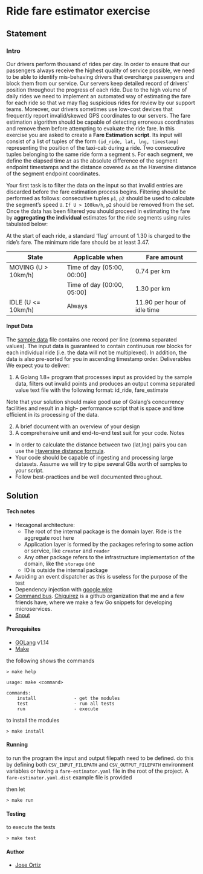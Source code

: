 # Ride fare estimator exercise

## Statement
### Intro

Our drivers perform thousand of rides per day. In order to ensure that our passengers always receive the
highest quality of service possible, we need to be able to identify mis-behaving drivers that overcharge
passengers and block them from our service.
Our servers keep detailed record of drivers' position throughout the progress of each ride. Due to the high
volume of daily rides we need to implement an automated way of estimating the fare for each ride so that
we may flag suspicious rides for review by our support teams.
Moreover, our drivers sometimes use low-cost devices that frequently report invalid/skewed GPS
coordinates to our servers. The fare estimation algorithm should be capable of detecting erroneous
coordinates and remove them before attempting to evaluate the ride fare.
In this exercise you are asked to create a **Fare Estimation script**. Its input will consist of a list of tuples of
the form `(id_ride, lat, lng, timestamp)` representing the position of the taxi-cab during a ride.
Two consecutive tuples belonging to the same ride form a segment `S`. For each segment, we define the
elapsed time `Δt` as the absolute difference of the segment endpoint timestamps and the distance covered
`Δs` as the Haversine distance of the segment endpoint coordinates.

Your first task is to filter the data on the input so that invalid entries are discarded before the fare
estimation process begins. Filtering should be performed as follows: consecutive tuples `p1`, `p2` should be
used to calculate the segment’s speed `U`. `If U > 100km/h`, `p2` should be removed from the set.
Once the data has been filtered you should proceed in estimating the fare by **aggregating the individual**
estimates for the ride segments using rules tabulated below:

At the start of each ride, a standard ‘flag’ amount of 1.30 is charged to the ride’s fare. The minimum ride
fare should be at least 3.47.

| State | Applicable when | Fare amount |
|-------|-----------------|-------------|
| MOVING (U > 10km/h) | Time of day (05:00, 00:00] | 0.74 per km |
|                     | Time of day (00:00, 05:00] | 1.30 per km |
| IDLE (U <= 10km/h)  | Always | 11.90 per hour of idle time |


#### Input Data

The [sample data](https://raw.githubusercontent.com/hosseio/ride-fare-estimator-exercise/master/paths.csv) file contains one record per line (comma separated values). The input data is guaranteed
to contain continuous row blocks for each individual ride (i.e. the data will not be multiplexed). In addition,
the data is also pre-sorted for you in ascending timestamp order.
Deliverables
We expect you to deliver:
1. A Golang 1.8+ program that processes input as provided by the sample data, filters out invalid points
and produces an output comma separated value text file with the following format:
id_ride, fare_estimate

Note that your solution should make good use of Golang’s concurrency facilities and result in a high-
performance script that is space and time efficient in its processing of the data.

2. A brief document with an overview of your design
3. A comprehensive unit and end-to-end test suit for your code.
Notes
* In order to calculate the distance between two (lat,lng) pairs you can use the [Haversine distance
formula](https://en.wikipedia.org/wiki/Haversine_formula).
* Your code should be capable of ingesting and processing large datasets. Assume we will try to pipe
several GBs worth of samples to your script.
* Follow best-practices and be well documented throughout.

## Solution
#### Tech notes
* Hexagonal architecture:
    * The root of the internal package is the domain layer. Ride is the aggregate root here
    * Application layer is formed by the packages refering to some action or service, like `creator` and `reader`
    * Any other package refers to the infrastructure implementation of the domain, like the `storage` one
    * IO is outside the internal package
* Avoiding an event dispatcher as this is useless for the purpose of the test
* Dependency injection with [google wire](https://github.com/google/wire)
* [Command bus](https://github.com/chiguirez/cromberbus). [Chiguirez](https://github.com/chiguirez) is a github organization that me and a few friends have, where we make a few Go snippets for developing microservices.
* [Snout](https://github.com/chiguirez/snout)
    
#### Prerequisites
* [GOLang](https://golang.org/) v1.14
* [Make](https://ftp.gnu.org/old-gnu/Manuals/make-3.79.1/html_chapter/make_2.html)

the following shows the commands

    > make help

    usage: make <command>
    
    commands:
        install              - get the modules
        test                 - run all tests
        run                  - execute
        
to install the modules

    > make install

#### Running

to run the program the input and output filepath need to be defined.
do this by defining both `CSV_INPUT_FILEPATH` and `CSV_OUTPUT_FILEPATH` environment variables or having a 
`fare-estimator.yaml` file in the root of the project. A `fare-estimator.yaml.dist` example file is provided 

then let

    > make run

#### Testing

to execute the tests

    > make test

#### Author

* [Jose Ortiz](https://github.com/hosseio)